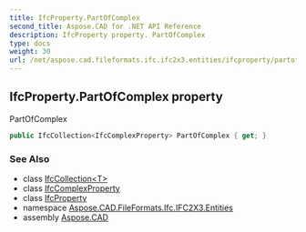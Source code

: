 ```yaml
---
title: IfcProperty.PartOfComplex
second_title: Aspose.CAD for .NET API Reference
description: IfcProperty property. PartOfComplex
type: docs
weight: 30
url: /net/aspose.cad.fileformats.ifc.ifc2x3.entities/ifcproperty/partofcomplex/
---
```

## IfcProperty.PartOfComplex property

PartOfComplex

```csharp
public IfcCollection<IfcComplexProperty> PartOfComplex { get; }
```

### See Also

* class [IfcCollection&lt;T&gt;](../../../aspose.cad.fileformats.ifc/ifccollection-1/)
* class [IfcComplexProperty](../../ifccomplexproperty/)
* class [IfcProperty](../)
* namespace [Aspose.CAD.FileFormats.Ifc.IFC2X3.Entities](../../ifcproperty/)
* assembly [Aspose.CAD](../../../)


